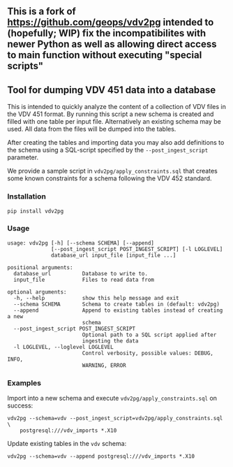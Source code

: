 **This is a fork of https://github.com/geops/vdv2pg intended to (hopefully; WIP) fix the incompatibilites with newer Python as well as allowing direct access to main function without executing "special scripts"** 
---------------------------------------------

Tool for dumping VDV 451 data into a database
---------------------------------------------

This is intended to quickly analyze the content of a collection of VDV files in
the VDV 451 format. By running this script a new schema is created and filled
with one table per input file. Alternatively an existing schema may be used. 
All data from the files will be dumped into the tables.

After creating the tables and importing data you may also add definitions to
the schema using a SQL-script specified by the `--post_ingest_script` parameter.

We provide a sample script in `vdv2pg/apply_constraints.sql` that creates some
known constraints for a schema following the VDV 452 standard.

### Installation

    pip install vdv2pg


### Usage

    usage: vdv2pg [-h] [--schema SCHEMA] [--append]
                  [--post_ingest_script POST_INGEST_SCRIPT] [-l LOGLEVEL]
                  database_url input_file [input_file ...]

    positional arguments:
      database_url          Database to write to.
      input_file            Files to read data from

    optional arguments:
      -h, --help            show this help message and exit
      --schema SCHEMA       Schema to create tables in (default: vdv2pg)
      --append              Append to existing tables instead of creating a new
                            schema
      --post_ingest_script POST_INGEST_SCRIPT
                            Optional path to a SQL script applied after
                            ingesting the data
      -l LOGLEVEL, --loglevel LOGLEVEL
                            Control verbosity, possible values: DEBUG, INFO,
                            WARNING, ERROR

### Examples

Import into a new schema and execute `vdv2pg/apply_constraints.sql` on success:

    vdv2pg --schema=vdv --post_ingest_script=vdv2pg/apply_constraints.sql \
        postgresql:///vdv_imports *.X10

Update existing tables in the `vdv` schema:

    vdv2pg --schema=vdv --append postgresql:///vdv_imports *.X10
